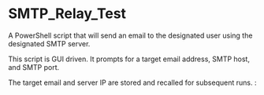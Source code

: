 # SMTP_Relay_Test
A PowerShell script that will send an email to the designated user using the designated SMTP server.

This script is GUI driven.  It prompts for a target email address, SMTP host, and SMTP port.

The target email and server IP are stored and recalled for subsequent runs.
                   :
